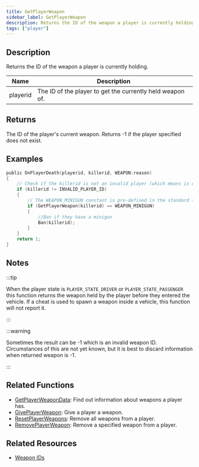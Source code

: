 ```yaml
---
title: GetPlayerWeapon
sidebar_label: GetPlayerWeapon
description: Returns the ID of the weapon a player is currently holding.
tags: ["player"]
---
```


## Description

Returns the ID of the weapon a player is currently holding.

| Name     | Description                                               |
| -------- | --------------------------------------------------------- |
| playerid | The ID of the player to get the currently held weapon of. |

## Returns

The ID of the player's current weapon. Returns -1 if the player specified does not exist.

## Examples

```c
public OnPlayerDeath(playerid, killerid, WEAPON:reason)
{
    // Check if the killerid is not an invalid player (which means is connected).
    if (killerid != INVALID_PLAYER_ID)
    {
        // The WEAPON_MINIGUN constant is pre-defined in the standard library and is equal to 38.
        if (GetPlayerWeapon(killerid) == WEAPON_MINIGUN)
        {
            //Ban if they have a minigun
            Ban(killerid);
        }
    }
    return 1;
}
```

## Notes

:::tip

When the player state is `PLAYER_STATE_DRIVER` or `PLAYER_STATE_PASSENGER` this function returns the weapon held by the player before they entered the vehicle. If a cheat is used to spawn a weapon inside a vehicle, this function will not report it.

:::

:::warning

Sometimes the result can be -1 which is an invalid weapon ID. Circumstances of this are not yet known, but it is best to discard information when returned weapon is -1.

:::

## Related Functions

- [GetPlayerWeaponData](GetPlayerWeaponData): Find out information about weapons a player has.
- [GivePlayerWeapon](GivePlayerWeapon): Give a player a weapon.
- [ResetPlayerWeapons](ResetPlayerWeapons): Remove all weapons from a player.
- [RemovePlayerWeapon](RemovePlayerWeapon): Remove a specified weapon from a player.

## Related Resources

- [Weapon IDs](../resources/weaponids)
